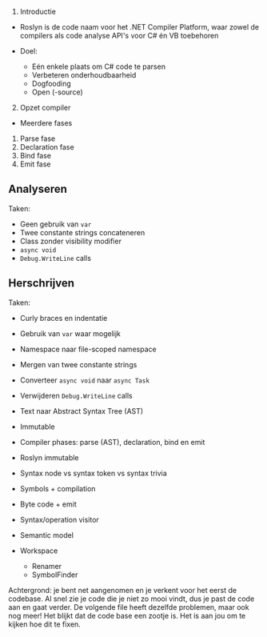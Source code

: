 1. Introductie

- Roslyn is de code naam voor het .NET Compiler Platform, waar zowel de compilers als code analyse API's voor C# én VB toebehoren
- Doel:

  - Eén enkele plaats om C# code te parsen
  - Verbeteren onderhoudbaarheid
  - Dogfooding
  - Open (-source)

2. Opzet compiler

- Meerdere fases

1. Parse fase
2. Declaration fase
3. Bind fase
4. Emit fase

## Analyseren

Taken:

- Geen gebruik van `var`
- Twee constante strings concateneren
- Class zonder visibility modifier
- `async void`
- `Debug.WriteLine` calls

## Herschrijven

Taken:

- Curly braces en indentatie
- Gebruik van `var` waar mogelijk
- Namespace naar file-scoped namespace
- Mergen van twee constante strings
- Converteer `async void` naar `async Task`
- Verwijderen `Debug.WriteLine` calls

- Text naar Abstract Syntax Tree (AST)
- Immutable

- Compiler phases: parse (AST), declaration, bind en emit
- Roslyn immutable
- Syntax node vs syntax token vs syntax trivia
- Symbols + compilation
- Byte code + emit
- Syntax/operation visitor
- Semantic model
- Workspace
  - Renamer
  - SymbolFinder

Achtergrond: je bent net aangenomen en je verkent voor het eerst de codebase. Al snel zie je code die je niet zo mooi vindt, dus je past de code aan en gaat verder. De volgende file heeft dezelfde problemen, maar ook nog meer! Het blijkt dat de code base een zootje is. Het is aan jou om te kijken hoe dit te fixen.
